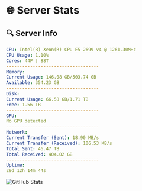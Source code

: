 # 🌐 Server Stats
## 🔍 Server Info
```yaml
CPU: Intel(R) Xeon(R) CPU E5-2699 v4 @ 1261.30MHz
CPU Usage: 1.10%
Cores: 44P | 88T
-----------------------------------
Memory:
Current Usage: 146.08 GB/503.74 GB
Available: 354.23 GB
-----------------------------------
Disk:
Current Usage: 66.58 GB/1.71 TB
Free: 1.56 TB
-----------------------------------
GPU:
No GPU detected
-----------------------------------
Network:
Current Transfer (Sent): 18.90 MB/s
Current Transfer (Received): 106.53 KB/s
Total Sent: 46.47 TB
Total Received: 404.02 GB
-----------------------------------
Uptime:
29d 12h 14m 44s
```
![GitHub Stats](https://img.shields.io/badge/Updated-2025-04-06_09:37:33-blue)